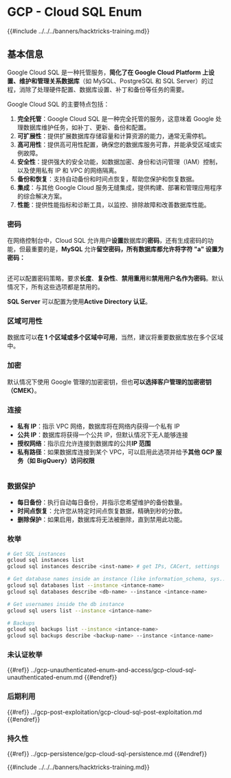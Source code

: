 # GCP - Cloud SQL Enum

{{#include ../../../banners/hacktricks-training.md}}

## 基本信息

Google Cloud SQL 是一种托管服务，**简化了在 Google Cloud Platform 上设置、维护和管理关系数据库**（如 MySQL、PostgreSQL 和 SQL Server）的过程，消除了处理硬件配置、数据库设置、补丁和备份等任务的需要。

Google Cloud SQL 的主要特点包括：

1. **完全托管**：Google Cloud SQL 是一种完全托管的服务，这意味着 Google 处理数据库维护任务，如补丁、更新、备份和配置。
2. **可扩展性**：提供扩展数据库存储容量和计算资源的能力，通常无需停机。
3. **高可用性**：提供高可用性配置，确保您的数据库服务可靠，并能承受区域或实例故障。
4. **安全性**：提供强大的安全功能，如数据加密、身份和访问管理（IAM）控制，以及使用私有 IP 和 VPC 的网络隔离。
5. **备份和恢复**：支持自动备份和时间点恢复，帮助您保护和恢复数据。
6. **集成**：与其他 Google Cloud 服务无缝集成，提供构建、部署和管理应用程序的综合解决方案。
7. **性能**：提供性能指标和诊断工具，以监控、排除故障和改善数据库性能。

### 密码

在网络控制台中，Cloud SQL 允许用户**设置**数据库的**密码**，还有生成密码的功能，但最重要的是，**MySQL** 允许**留空密码，所有数据库都允许将字符 "a" 设置为密码：**

<figure><img src="../../../images/image (14).png" alt=""><figcaption></figcaption></figure>

还可以配置密码策略，要求**长度**、**复杂性**、**禁用重用**和**禁用用户名作为密码**。默认情况下，所有这些选项都是禁用的。

**SQL Server** 可以配置为使用**Active Directory 认证**。

### 区域可用性

数据库可以**在 1 个区域或多个区域中可用**，当然，建议将重要数据库放在多个区域中。

### 加密

默认情况下使用 Google 管理的加密密钥，但也**可以选择客户管理的加密密钥（CMEK）**。

### 连接

- **私有 IP**：指示 VPC 网络，数据库将在网络内获得一个私有 IP
- **公共 IP**：数据库将获得一个公共 IP，但默认情况下无人能够连接
- **授权网络**：指示应允许连接到数据库的公共**IP 范围**
- **私有路径**：如果数据库连接到某个 VPC，可以启用此选项并给予**其他 GCP 服务（如 BigQuery）访问权限**

<figure><img src="../../../images/image (15).png" alt=""><figcaption></figcaption></figure>

### 数据保护

- **每日备份**：执行自动每日备份，并指示您希望维护的备份数量。
- **时间点恢复**：允许您从特定时间点恢复数据，精确到秒的分数。
- **删除保护**：如果启用，数据库将无法被删除，直到禁用此功能。

### 枚举
```bash
# Get SQL instances
gcloud sql instances list
gcloud sql instances describe <inst-name> # get IPs, CACert, settings

# Get database names inside an instance (like information_schema, sys...)
gcloud sql databases list --instance <intance-name>
gcloud sql databases describe <db-name> --instance <intance-name>

# Get usernames inside the db instance
gcloud sql users list --instance <intance-name>

# Backups
gcloud sql backups list --instance <intance-name>
gcloud sql backups describe <backup-name> --instance <intance-name>
```
### 未认证枚举

{{#ref}}
../gcp-unauthenticated-enum-and-access/gcp-cloud-sql-unauthenticated-enum.md
{{#endref}}

### 后期利用

{{#ref}}
../gcp-post-exploitation/gcp-cloud-sql-post-exploitation.md
{{#endref}}

### 持久性

{{#ref}}
../gcp-persistence/gcp-cloud-sql-persistence.md
{{#endref}}

{{#include ../../../banners/hacktricks-training.md}}

